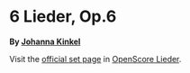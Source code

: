 
# 6 Lieder, Op.6

__By [Johanna Kinkel](..)__

Visit the [official set page] in [OpenScore Lieder].

[official set page]: https://musescore.com/openscore-lieder-corpus/sets/5103021
[OpenScore Lieder]: https://musescore.com/openscore-lieder-corpus
